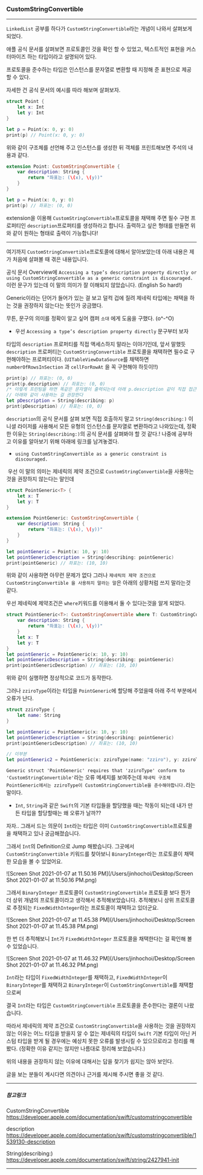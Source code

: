 ### CustomStringConvertible

---

`LinkedList` 공부를 하다가 `CustomStringConvertible`라는 개념이 나와서 살펴보게 되었다.

애플 공식 문서를 살펴보면 프로토콜인 것을 확인 할 수 있었고, 텍스트적인 표현을 커스터마이즈 하는 타입이라고 설명되어 있다.

프로토콜을 준수하는 타입은 인스턴스를 문자열로 변환할 때 지정해 준 표현으로 제공 할 수 있다.

자세한 건 공식 문서의 예시를 따라 해보며 살펴보자.

```swift
struct Point {
    let x: Int
    let y: Int
}

let p = Point(x: 0, y: 0)
print(p) // Point(x: 0, y: 0)
```

위와 같이 구조체를 선언해 주고 인스턴스를 생성한 뒤 객체를 프린트해보면 주석의 내용과 같다.

```swift
extension Point: CustomStringConvertible {
    var description: String {
        return "좌표는: (\(x), \(y))"
    }
}

let p = Point(x: 0, y: 0)
print(p) // 좌표는: (0, 0)
```

extension을 이용해 `CustomStringConvertible`프로토콜을 채택해 주면 필수 구현 프로퍼티인 `description`프로퍼티를 생성하라고 합니다. 출력하고 싶은 형태를 만들면 위와 같이 원하는 형태로 출력이 가능합니다!

---

여기까지  `CustomStringConvertible`프로토콜에 대해서 알아보았는데 아래 내용은 제가 처음에 살펴볼 때 겪은 내용입니다.

공식 문서 Overview에 `Accessing a type’s description property directly or using CustomStringConvertible as a generic constraint is discouraged.` 이런 문구가 있는데 이 말의 의미가 잘 이해되지 않았습니다. (English So hard!) 

Generic이라는 단어가 들어가 있는 걸 보고 덜컥 겁에 질려 제네릭 타입에는 채택을 하는 것을 권장하지 않는다는 뜻인가 궁금했다.

무튼, 문구의 의미를 정확이 알고 싶어 캠퍼 `소대` 에게 도움을 구했다. (o^-^O)

- 우선 `Accessing a type’s description property directly` 문구부터 보자

타입의 `description` 프로퍼티를 직접 액세스하지 말라는 이야기인데, 앞서 말했듯 `description` 프로퍼티는  `CustomStringConvertible` 프로토콜을 채택하면 필수로 구현해야하는 프로퍼티이다. (`UITableViewDataSource`를 채택하면 `numberOfRowsInSection` 과 `cellForRowAt` 을 꼭 구현해야 하듯이!!)

```swift
print(p) // 좌표는: (0, 0)
print(p.description) // 좌표는: (0, 0)
/* 이렇게 프린팅을 하면 똑같은 문자열이 출력되는데 아래 p.description 같이 직접 접근하지 말라는 의미 같다  */
// 아래와 같이 사용하는 걸 권장한다
let pDescription = String(describing: p)
print(pDescription) // 좌표는: (0, 0)
```

`description`의 공식 문서를 살펴 보면 직접 호출하지 말고 `String(describing:)` 이니셜 라이저를 사용해서 모든 유형의 인스턴스를 문자열로 변환하라고 나와있는데, 정확한 이유는 `String(describing:)`의 공식 문서를 살펴봐야 할 것 같다.! 나중에 공부하고 이유를 알아보기 위해 아래에 링크를 남겨놓겠다.



- `using CustomStringConvertible as a generic constraint is discouraged.`

 우선 이 말의 의미는 제네릭의 제약 조건으로 `CustomStringConvertible`을 사용하는 것을 권장하지 않는다는 말인데

```swift
struct PointGeneric<T> {
    let x: T
    let y: T
}

extension PointGeneric: CustomStringConvertible {
    var description: String {
        return "좌표는: (\(x), \(y))"
    }
}

let pointGeneric = Point(x: 10, y: 10)
let pointGenericDescription = String(describing: pointGeneric)
print(pointGeneric) // 좌표는: (10, 10)
```

위와 같이 사용하면 아무런 문제가 없다 그러나 `제네릭의 제약 조건으로 CustomStringConvertible 을 사용하지 말라는 말`은 아래의 상황처럼 쓰지 말라는것 같다.

우선 제네릭에 제약조건은 `where`키워드를 이용해서 둘 수 있다는것을 알게 되었다.

```swift
struct PointGeneric<T>: CustomStringConvertible where T: CustomStringConvertible {
    var description: String {
        return "좌표는: (\(x), \(y))"
    }
    let x: T
    let y: T
}
let pointGeneric = PointGeneric(x: 10, y: 10)
let pointGenericDescription = String(describing: pointGeneric)
print(pointGenericDescription) // 좌표는: (10, 10)
```

위와 같이 실행하면 정상적으로 코드가 동작한다.

그러나 `zziroType`이라는 타입을 `PointGeneric`에 할당해 주었을때 아래 주석 부분에서 오류가 난다.

```swift
struct zziroType {
    let name: String
}

let pointGeneric = PointGeneric(x: 10, y: 10)
let pointGenericDescription = String(describing: pointGeneric)
print(pointGenericDescription) // 좌표는: (10, 10)

// 이부분
let pointGeneric2 = PointGeneric(x: zziroType(name: "zziro"), y: zziroType(name: "나도 zziro"))
```

`Generic struct 'PointGeneric' requires that 'zziroType' conform to 'CustomStringConvertible'`라는 오류 메세지를 보여주는데 `제네릭 구조체 PointGeneric에서는 zziroType이 CustomStringConvertible을 준수해야합니다.`라는 말이다.

- `Int`, `String`과 같은 `Swift`의 기본 타입들을 할당했을 때는 작동이 되는데 내가 만든 타입을 할당할때는 왜 오류가 날까??



자자.. 그래서 드는 의문이 `Int`라는 타입은 이미 `CustomStringConvertible`프로토콜을 채택하고 있나 궁금해졌습니다.

그래서 `Int`의 Definition으로 Jump 해봤습니다. 그곳에서 `CustomStringConvertible` 키워드를 찾아보니 `BinaryInteger`라는 프로토콜이 채택한 모습을 볼 수 있었어요.

![Screen Shot 2021-01-07 at 11.50.16 PM](/Users/jinhochoi/Desktop/Screen Shot 2021-01-07 at 11.50.16 PM.png)

그래서  `BinaryInteger` 프로토콜이  `CustomStringConvertible` 프로토콜 보다 뭔가 더 상위 개념의 프로토콜이라고 생각해서 추적해보았습니다. 추적해보니 상위 프로토콜로 추정되는 `FixedWidthInteger`라는 프로토콜이 채택하고 있더군요. 

![Screen Shot 2021-01-07 at 11.45.38 PM](/Users/jinhochoi/Desktop/Screen Shot 2021-01-07 at 11.45.38 PM.png)

한 번 더 추적해보니 `Int`가 `FixedWidthInteger` 프로토콜을 채택한다는 걸 확인해 볼 수 있었습니다.

![Screen Shot 2021-01-07 at 11.46.32 PM](/Users/jinhochoi/Desktop/Screen Shot 2021-01-07 at 11.46.32 PM.png)

`Int`라는 타입이 `FixedWidthInteger`를 채택하고, `FixedWidthInteger`이 `BinaryInteger`를 채택하고 `BinaryInteger`이  `CustomStringConvertible`를 채택함으로써 

결국 `Int`라는 타입은  `CustomStringConvertible` 프로토콜을 준수한다는 결론이 나왔습니다.



따라서 제네릭의 제약 조건으로  `CustomStringConvertible`을 사용하는 것을 권장하지 않는 이유는 어느 타입을 받을지 알 수 없는 제네릭의 타입이 `Swift` 기본 타입이 아닌 커스텀 타입을 받게 될 경우에는 예상치 못한 오류를 발생시킬 수 있으므로라고 정리를 해봤다. (정확한 이유 같지는 않지만 나름대로 정리해 보았습니다.)



위의 내용을 권장하지 않는 이유에 대해서는 답을 찾기가 쉽지는 않아 보인다.

글을 보는 분들이 계시다면 의견이나 근거를 제시해 주시면 좋을 것 같다.

---

##### 참고링크

CustomStringConvertible https://developer.apple.com/documentation/swift/customstringconvertible

description https://developer.apple.com/documentation/swift/customstringconvertible/1539130-description

String(describing:) https://developer.apple.com/documentation/swift/string/2427941-init

---

